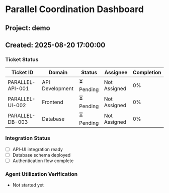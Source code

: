 # Parallel Coordination Dashboard
## Project: demo
## Created: 2025-08-20 17:00:00

### Ticket Status
| Ticket ID | Domain | Status | Assignee | Completion |
|-----------|---------|---------|----------|------------|
| PARALLEL-API-001 | API Development | ⏳ Pending | Not Assigned | 0% |
| PARALLEL-UI-002 | Frontend | ⏳ Pending | Not Assigned | 0% |
| PARALLEL-DB-003 | Database | ⏳ Pending | Not Assigned | 0% |

### Integration Status
- [ ] API-UI integration ready
- [ ] Database schema deployed
- [ ] Authentication flow complete

### Agent Utilization Verification
- Not started yet